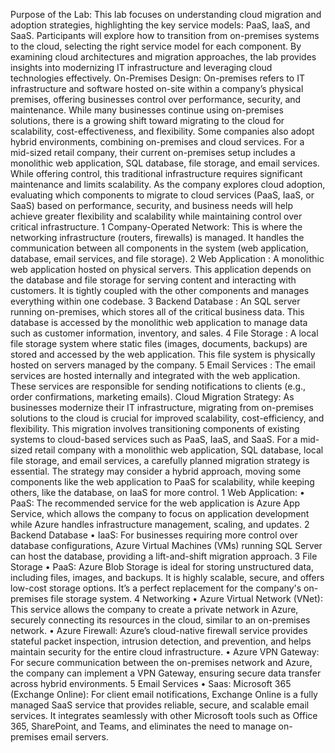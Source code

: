 Purpose of the Lab:
This lab focuses on understanding cloud migration and adoption strategies, highlighting the key service models: PaaS, IaaS, and SaaS. Participants will explore how to transition from on-premises systems to the cloud, selecting the right service model for each component. By examining cloud architectures and migration approaches, the lab provides insights into modernizing IT infrastructure and leveraging cloud technologies effectively.
On-Premises Design:
On-premises refers to IT infrastructure and software hosted on-site within a company’s physical premises, offering businesses control over performance, security, and maintenance. While many businesses continue using on-premises solutions, there is a growing shift toward migrating to the cloud for scalability, cost-effectiveness, and flexibility. Some companies also adopt hybrid environments, combining on-premises and cloud services.
For a mid-sized retail company, their current on-premises setup includes a monolithic web application, SQL database, file storage, and email services. While offering control, this traditional infrastructure requires significant maintenance and limits scalability. As the company explores cloud adoption, evaluating which components to migrate to cloud services (PaaS, IaaS, or SaaS) based on performance, security, and business needs will help achieve greater flexibility and scalability while maintaining control over critical infrastructure.
1 Company-Operated Network: This is where the networking infrastructure (routers, firewalls) is managed. It handles the communication between all components in the system (web application, database, email services, and file storage).
2 Web Application : A monolithic web application hosted on physical servers. This application depends on the database and file storage for serving content and interacting with customers. It is tightly coupled with the other components and manages everything within one codebase.
3 Backend Database : An SQL server running on-premises, which stores all of the critical business data. This database is accessed by the monolithic web application to manage data such as customer information, inventory, and sales.
4 File Storage : A local file storage system where static files (images, documents, backups) are stored and accessed by the web application. This file system is physically hosted on servers managed by the company.
5 Email Services : The email services are hosted internally and integrated with the web application. These services are responsible for sending notifications to clients (e.g., order confirmations, marketing emails).
Cloud Migration Strategy:
As businesses modernize their IT infrastructure, migrating from on-premises solutions to the cloud is crucial for improved scalability, cost-efficiency, and flexibility. This migration involves transitioning components of existing systems to cloud-based services such as PaaS, IaaS, and SaaS.
For a mid-sized retail company with a monolithic web application, SQL database, local file storage, and email services, a carefully planned migration strategy is essential. The strategy may consider a hybrid approach, moving some components like the web application to PaaS for scalability, while keeping others, like the database, on IaaS for more control.
1 Web Application: • PaaS: The recommended service for the web application is Azure App Service, which allows the company to focus on application development while Azure handles infrastructure management, scaling, and updates.
2 Backend Database • IaaS: For businesses requiring more control over database configurations, Azure Virtual Machines (VMs) running SQL Server can host the database, providing a lift-and-shift migration approach.
3 File Storage • PaaS: Azure Blob Storage is ideal for storing unstructured data, including files, images, and backups. It is highly scalable, secure, and offers low-cost storage options. It’s a perfect replacement for the company's on-premises file storage system.
4 Networking • Azure Virtual Network (VNet): This service allows the company to create a private network in Azure, securely connecting its resources in the cloud, similar to an on-premises network.
• Azure Firewall: Azure’s cloud-native firewall service provides stateful packet inspection, intrusion detection, and prevention, and helps maintain security for the entire cloud infrastructure.
• Azure VPN Gateway: For secure communication between the on-premises network and Azure, the company can implement a VPN Gateway, ensuring secure data transfer across hybrid environments.
5 Email Services • Saas: Microsoft 365 (Exchange Online): For client email notifications, Exchange Online is a fully managed SaaS service that provides reliable, secure, and scalable email services. It integrates seamlessly with other Microsoft tools such as Office 365, SharePoint, and Teams, and eliminates the need to manage on-premises email servers.




